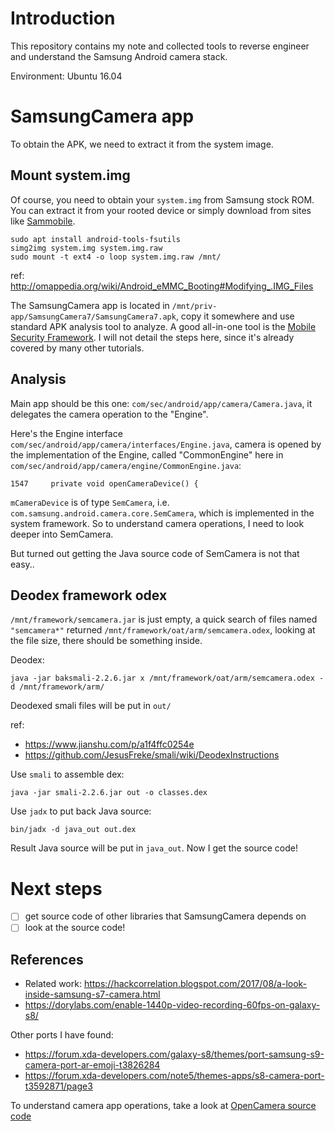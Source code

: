 # Introduction

This repository contains my note and collected tools to reverse engineer and understand the Samsung Android camera stack.

Environment: Ubuntu 16.04

# SamsungCamera app

To obtain the APK, we need to extract it from the system image.

## Mount system.img

Of course, you need to obtain your `system.img` from Samsung stock ROM. You can extract it from your rooted device or simply download from sites like [Sammobile](https://www.sammobile.com/FIRMWARES/).

```
sudo apt install android-tools-fsutils
simg2img system.img system.img.raw
sudo mount -t ext4 -o loop system.img.raw /mnt/
```

ref: http://omappedia.org/wiki/Android_eMMC_Booting#Modifying_.IMG_Files

The SamsungCamera app is located in `/mnt/priv-app/SamsungCamera7/SamsungCamera7.apk`, copy it somewhere and use standard APK analysis tool to analyze. A good all-in-one tool is the [Mobile Security Framework](https://github.com/MobSF/Mobile-Security-Framework-MobSF). I will not detail the steps here, since it's already covered by many other tutorials.

## Analysis

Main app should be this one: `com/sec/android/app/camera/Camera.java`, it delegates the camera operation to the "Engine".

Here's the Engine interface `com/sec/android/app/camera/interfaces/Engine.java`, camera is opened by the implementation of the Engine, called "CommonEngine" here in `com/sec/android/app/camera/engine/CommonEngine.java`:

```
1547     private void openCameraDevice() {
```

`mCameraDevice` is of type `SemCamera`, i.e. `com.samsung.android.camera.core.SemCamera`, which is implemented in the system framework. So to understand camera operations, I need to look deeper into SemCamera.

But turned out getting the Java source code of SemCamera is not that easy..

## Deodex framework odex

`/mnt/framework/semcamera.jar` is just empty, a quick search of files named `"semcamera*"` returned `/mnt/framework/oat/arm/semcamera.odex`, looking at the file size, there should be something inside.

Deodex:

```
java -jar baksmali-2.2.6.jar x /mnt/framework/oat/arm/semcamera.odex -d /mnt/framework/arm/
```

Deodexed smali files will be put in `out/`

ref:
- https://www.jianshu.com/p/a1f4ffc0254e
- https://github.com/JesusFreke/smali/wiki/DeodexInstructions

Use `smali` to assemble dex:

```
java -jar smali-2.2.6.jar out -o classes.dex
```

Use `jadx` to put back Java source:

```
bin/jadx -d java_out out.dex
```

Result Java source will be put in `java_out`. Now I get the source code!

# Next steps

- [ ] get source code of other libraries that SamsungCamera depends on
- [ ] look at the source code!

## References

- Related work: https://hackcorrelation.blogspot.com/2017/08/a-look-inside-samsung-s7-camera.html
- https://dorylabs.com/enable-1440p-video-recording-60fps-on-galaxy-s8/

Other ports I have found:

- https://forum.xda-developers.com/galaxy-s8/themes/port-samsung-s9-camera-port-ar-emoji-t3826284
- https://forum.xda-developers.com/note5/themes-apps/s8-camera-port-t3592871/page3

To understand camera app operations, take a look at [OpenCamera source code](https://github.com/almalence/OpenCamera/blob/master/src/com/almalence/opencam/cameracontroller/CameraController.java)

